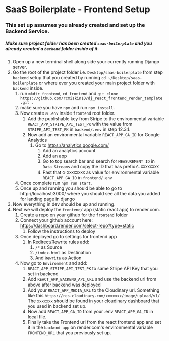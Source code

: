 # SaaS Boilerplate - Frontend Setup

### This set up assumes you already created and set up the Backend Service.

##### Make sure project folder has been created `saas-boilerplate` and you already created a `backend` folder inside of it.

1. Open up a new terminal shell along side your currently running Django server.
2. Go the root of the project folder i.e. `Desktop/saas-boilerplate` from step `backend` setup that you created by running `cd ~/Desktop/saas-boilerplate` or where ever you created your main project folder with `backend` inside.
   1. run `mkdir frontend`, `cd frontend` and `git clone https://github.com/rcmiskin10/dj_react_frontend_render_template.git .`
   2. make sure you have `npm` and run `npm install`.
   3. Now create a `.env` inside `frontend` root folder.
      1. Add the publishable key from Stripe to the environmental variable `REACT_APP_STRIPE_API_TEST_PK` with the value from `STRIPE_API_TEST_PK` in `backend/.env` in step 12.3.1.
      2. Now add an environmental variable `REACT_APP_GA_ID` for Google Analytics
         1. Go to https://analytics.google.com/
            1. Add an analytics account
            2. Add an app
            3. Go to top search bar and search for `MEASUREMENT ID` in `Data Streams` and copy the ID that has prefix `G-XXXXXXXX`
            4. Past that `G-XXXXXXXX` as value for environmental variable `REACT_APP_GA_ID` in `frontend/.env`
   4. Once complete run `npm run start`.
   5. Once up and running you should be able to go to http://localhost:3000/ where you should see all the data you added for landing page in django
3. Now everything in dev should be up and running.
4. Next we will deploy the `frontend/` app (static react app) to render.com.
   1. Create a repo on your github for the `frontend` folder
   2. Connect your github account here: https://dashboard.render.com/select-repo?type=static
      1. Follow the instructions to deploy
   3. Once deployed go to settings for frontend app
      1. In Redirect/Rewrite rules add:
         1. `/*` as Source
         2. `/index.html` as Destination
         3. And `Rewrite` as Action
   4. Now go to `Environment` and add:
      1. `REACT_APP_STRIPE_API_TEST_PK` to same Stripe API Key that you set in backend
      2. Add `REACT_APP_BACKEND_API_URL` and use the backend url from above after backend was deployed
      3. Add your `REACT_APP_MEDIA_URL` to the Cloudinary url. Something like this `https://res.cloudinary.com/xxxxxxx/image/upload/v1/` The `xxxxxxx` should be found in your cloudinary dashboard that you used in backend set up.
      4. Now add `REACT_APP_GA_ID` from your .env `REACT_APP_GA_ID` in local file.
      5. Finally take the Frontend url from the react frontend app and set it in the `backend app` on render.com's environmental variable `FRONTEND_URL` that you previously set up.
